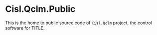 # Cisl.Qclm.Public
This is the home to public source code of `Cisl.Qclm` project, the control software for TITLE.
